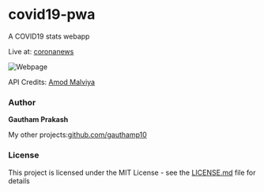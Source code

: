 # covid19-pwa
A COVID19 stats webapp

Live at: [coronanews](https://coronanews.herokuapp.com/)

![Webpage](https://imgur.com/C61sgUu.png)

API Credits: [Amod Malviya](https://www.linkedin.com/in/amodm/)

### Author

 **Gautham Prakash**
 
 My other projects:[github.com/gauthamp10](https://gauthamp10.github.io/)

### License

This project is licensed under the MIT License - see the [LICENSE.md](LICENSE.md) file for details
